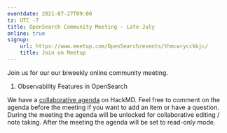 ```yaml
---
eventdate: 2021-07-27T09:00
tz: UTC -7
title: OpenSearch Community Meeting - Late July
online: true
signup:
    url: https://www.meetup.com/OpenSearch/events/thmcwrycckbjc/
    title: Join on Meetup
---
```


Join us for our our biweekly online community meeting. 

1. Observability Features in OpenSearch


We have a [collaborative agenda](https://hackmd.io/g7uzgBAgRZGXD1av3tovtQ) on HackMD. Feel free to comment on the agenda before the meeting if you want to add an item or have a question. During the meeting the agenda will be unlocked for collaborative editing / note taking. After the meeting the agenda will be set to read-only mode. 